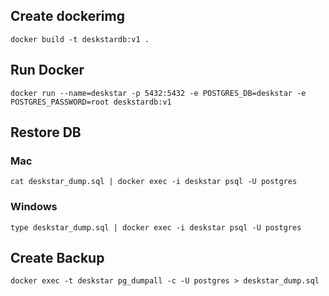## Create dockerimg

```
docker build -t deskstardb:v1 .
```

## Run Docker

```
docker run --name=deskstar -p 5432:5432 -e POSTGRES_DB=deskstar -e POSTGRES_PASSWORD=root deskstardb:v1
```

## Restore DB

### Mac

```
cat deskstar_dump.sql | docker exec -i deskstar psql -U postgres
```

### Windows

```
type deskstar_dump.sql | docker exec -i deskstar psql -U postgres
```

## Create Backup

```
docker exec -t deskstar pg_dumpall -c -U postgres > deskstar_dump.sql
```
